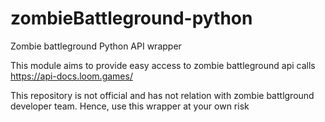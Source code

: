 # zombieBattleground-python
Zombie battleground Python API wrapper

This module aims to provide easy access to zombie battleground api calls https://api-docs.loom.games/

This repository is not official and has not relation with zombie battlground developer team. Hence, use this wrapper at your own risk